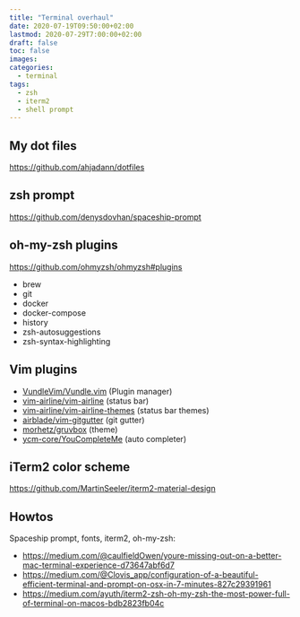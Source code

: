 ```yaml
---
title: "Terminal overhaul"
date: 2020-07-19T09:50:00+02:00
lastmod: 2020-07-29T7:00:00+02:00
draft: false
toc: false
images:
categories:
  - terminal
tags:
  - zsh
  - iterm2
  - shell prompt
---
```


## My dot files

<https://github.com/ahjadann/dotfiles>

## zsh prompt

<https://github.com/denysdovhan/spaceship-prompt>

## oh-my-zsh plugins

<https://github.com/ohmyzsh/ohmyzsh#plugins>

- brew
- git
- docker
- docker-compose
- history
- zsh-autosuggestions
- zsh-syntax-highlighting

## Vim plugins

- [VundleVim/Vundle.vim](https://github.com/VundleVim/Vundle.vim) (Plugin manager)
- [vim-airline/vim-airline](https://github.com/vim-airline/vim-airline) (status bar)
- [vim-airline/vim-airline-themes](https://github.com/vim-airline/vim-airline-themes) (status bar themes)
- [airblade/vim-gitgutter](https://github.com/airblade/vim-gitgutter) (git gutter)
- [morhetz/gruvbox](https://github.com/morhetz/gruvbox) (theme)
- [ycm-core/YouCompleteMe](https://github.com/ycm-core/YouCompleteMe) (auto completer)

## iTerm2 color scheme

<https://github.com/MartinSeeler/iterm2-material-design>

## Howtos

Spaceship prompt, fonts, iterm2, oh-my-zsh:

- <https://medium.com/@caulfieldOwen/youre-missing-out-on-a-better-mac-terminal-experience-d73647abf6d7>
- <https://medium.com/@Clovis_app/configuration-of-a-beautiful-efficient-terminal-and-prompt-on-osx-in-7-minutes-827c29391961>
- <https://medium.com/ayuth/iterm2-zsh-oh-my-zsh-the-most-power-full-of-terminal-on-macos-bdb2823fb04c>
